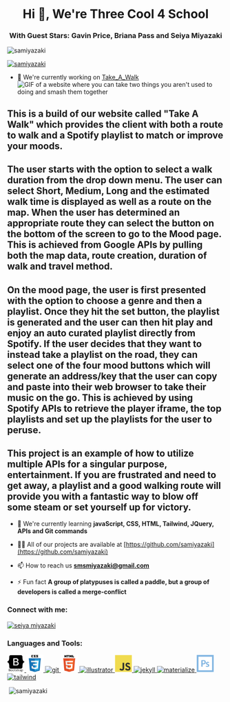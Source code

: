 <h1 align="center">Hi 👋, We're Three Cool 4 School</h1>
<h3 align="center">With Guest Stars: Gavin Price, Briana Pass and Seiya Miyazaki</h3>

<p align="left"> <img src="https://komarev.com/ghpvc/?username=samiyazaki&label=Profile%20views&color=0e75b6&style=flat" alt="samiyazaki" /> </p>

<p align="left"> <a href="https://github.com/ryo-ma/github-profile-trophy"><img src="https://github-profile-trophy.vercel.app/?username=samiyazaki" alt="samiyazaki" /></a> </p>

- 🔭 We're currently working on [Take_A_Walk](https://github.com/samiyazaki/Take_A_Walk)
  <img src="Take a Walk.gif" alt="GIF of a website where you can take two things you aren't used to doing and smash them together"></a>

## This is a build of our website called "Take A Walk" which provides the client with both a route to walk and a Spotify playlist to match or improve your moods.

## The user starts with the option to select a walk duration from the drop down menu. The user can select Short, Medium, Long and the estimated walk time is displayed as well as a route on the map. When the user has determined an appropriate route they can select the button on the bottom of the screen to go to the Mood page. This is achieved from Google APIs by pulling both the map data, route creation, duration of walk and travel method.

## On the mood page, the user is first presented with the option to choose a genre and then a playlist. Once they hit the set button, the playlist is generated and the user can then hit play and enjoy an auto curated playlist directly from Spotify. If the user decides that they want to instead take a playlist on the road, they can select one of the four mood buttons which will generate an address/key that the user can copy and paste into their web browser to take their music on the go. This is achieved by using Spotify APIs to retrieve the player iframe, the top playlists and set up the playlists for the user to peruse.

## This project is an example of how to utilize multiple APIs for a singular purpose, entertainment. If you are frustrated and need to get away, a playlist and a good walking route will provide you with a fantastic way to blow off some steam or set yourself up for victory.

- 🌱 We're currently learning **javaScript, CSS, HTML, Tailwind, JQuery, APIs and Git commands**

- 👨‍💻 All of our projects are available at [https://github.com/samiyazaki](https://github.com/samiyazaki)

- 📫 How to reach us **smsmiyazaki@gmail.com**

- ⚡ Fun fact **A group of platypuses is called a paddle, but a group of developers is called a merge-conflict**

<h3 align="left">Connect with me:</h3>
<p align="left">
<a href="https://fb.com/seiya miyazaki" target="blank"><img align="center" src="https://raw.githubusercontent.com/rahuldkjain/github-profile-readme-generator/master/src/images/icons/Social/facebook.svg" alt="seiya miyazaki" height="30" width="40" /></a>
</p>

<h3 align="left">Languages and Tools:</h3>
<p align="left"> <a href="https://getbootstrap.com" target="_blank" rel="noreferrer"> <img src="https://raw.githubusercontent.com/devicons/devicon/master/icons/bootstrap/bootstrap-plain-wordmark.svg" alt="bootstrap" width="40" height="40"/> </a> <a href="https://www.w3schools.com/css/" target="_blank" rel="noreferrer"> <img src="https://raw.githubusercontent.com/devicons/devicon/master/icons/css3/css3-original-wordmark.svg" alt="css3" width="40" height="40"/> </a> <a href="https://git-scm.com/" target="_blank" rel="noreferrer"> <img src="https://www.vectorlogo.zone/logos/git-scm/git-scm-icon.svg" alt="git" width="40" height="40"/> </a> <a href="https://www.w3.org/html/" target="_blank" rel="noreferrer"> <img src="https://raw.githubusercontent.com/devicons/devicon/master/icons/html5/html5-original-wordmark.svg" alt="html5" width="40" height="40"/> </a> <a href="https://www.adobe.com/in/products/illustrator.html" target="_blank" rel="noreferrer"> <img src="https://www.vectorlogo.zone/logos/adobe_illustrator/adobe_illustrator-icon.svg" alt="illustrator" width="40" height="40"/> </a> <a href="https://developer.mozilla.org/en-US/docs/Web/JavaScript" target="_blank" rel="noreferrer"> <img src="https://raw.githubusercontent.com/devicons/devicon/master/icons/javascript/javascript-original.svg" alt="javascript" width="40" height="40"/> </a> <a href="https://jekyllrb.com/" target="_blank" rel="noreferrer"> <img src="https://www.vectorlogo.zone/logos/jekyllrb/jekyllrb-icon.svg" alt="jekyll" width="40" height="40"/> </a> <a href="https://materializecss.com/" target="_blank" rel="noreferrer"> <img src="https://raw.githubusercontent.com/prplx/svg-logos/5585531d45d294869c4eaab4d7cf2e9c167710a9/svg/materialize.svg" alt="materialize" width="40" height="40"/> </a> <a href="https://www.photoshop.com/en" target="_blank" rel="noreferrer"> <img src="https://raw.githubusercontent.com/devicons/devicon/master/icons/photoshop/photoshop-line.svg" alt="photoshop" width="40" height="40"/> </a> <a href="https://tailwindcss.com/" target="_blank" rel="noreferrer"> <img src="https://www.vectorlogo.zone/logos/tailwindcss/tailwindcss-icon.svg" alt="tailwind" width="40" height="40"/> </a> </p>

<p>&nbsp;<img align="center" src="https://github-readme-stats.vercel.app/api?username=samiyazaki&show_icons=true&locale=en" alt="samiyazaki" /></p>
